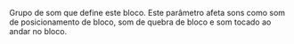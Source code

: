 Grupo de som que define este bloco. Este parâmetro afeta sons como som de posicionamento de bloco, som de quebra de bloco e som tocado ao andar no bloco.